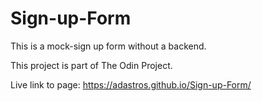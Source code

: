 # Sign-up-Form

This is a mock-sign up form without a backend. 

This project is part of The Odin Project. 

Live link to page: https://adastros.github.io/Sign-up-Form/